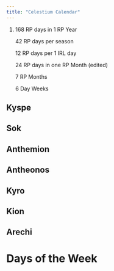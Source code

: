 ```yaml
---
title: "Celestium Calendar"
---
```




1.  168 RP days in 1 RP Year
    
    42 RP days per season
    
    12 RP days per 1 IRL day
    
    24 RP days in one RP Month (edited)
    
    7 RP Months
    
	6 Day Weeks  

## Kyspe

## Sok

## Anthemion

## Antheonos

## Kyro

## Kion

## Arechi


# Days of the Week